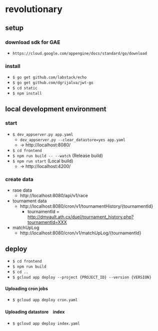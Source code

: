 # revolutionary

## setup

### download sdk for GAE

- `https://cloud.google.com/appengine/docs/standard/go/download`

### install

- `$ go get github.com/labstack/echo`
- `$ go get github.com/dgrijalva/jwt-go`
- `$ cd static`
- `$ npm install`

## local development environment

### start
- `$ dev_appserver.py app.yaml`
  - `dev_appserver.py --clear_datastore=yes app.yaml`
  - -> http://localhost:8080/
- `$ cd frontend`
- `$ npm run build -- --watch` (Release build)
- `$ npm run start` (Local build)
  - -> http://localhost:4200/

### create data

- rase data
  - http://localhost:8080/api/v1/race
- tournament data
  - http://localhost:8080/cron/v1/tournamentHistory/{tournamentId}
    - tournamentId = http://dmvault.ath.cx/duel/tournament_history.php?tournamentId=XXX
- matchUpLog
  - http://localhost:8080/cron/v1/matchUpLog/{tournamentId}

## deploy

- `$ cd frontend`
- `$ npm run build`
- `$ cd ..`
- `$ gcloud app deploy --project {PROJECT_ID} --version {VERSION}`

#### Uploading cron jobs
- `$ gcloud app deploy cron.yaml`

#### Uploading datastore　index
- `$ gcloud app deploy index.yaml`
